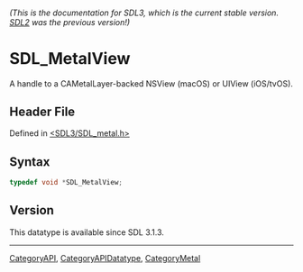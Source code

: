 ###### (This is the documentation for SDL3, which is the current stable version. [SDL2](https://wiki.libsdl.org/SDL2/) was the previous version!)
# SDL_MetalView

A handle to a CAMetalLayer-backed NSView (macOS) or UIView (iOS/tvOS).

## Header File

Defined in [<SDL3/SDL_metal.h>](https://github.com/libsdl-org/SDL/blob/main/include/SDL3/SDL_metal.h)

## Syntax

```c
typedef void *SDL_MetalView;
```

## Version

This datatype is available since SDL 3.1.3.

----
[CategoryAPI](CategoryAPI), [CategoryAPIDatatype](CategoryAPIDatatype), [CategoryMetal](CategoryMetal)

